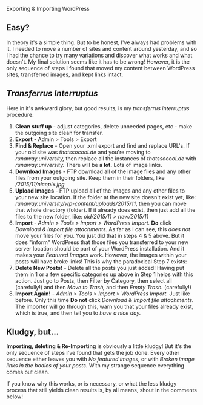 Exporting & Importing WordPress

## Easy?

In theory it's a simple thing. But to be honest, I've always had problems with it. I needed to move a number of sites and content around yesterday, and so I had the chance to try many variations and discover what works and what doesn't. My final solution seems like it has to be wrong! However, it is the only sequence of steps I found that moved my content between WordPress sites, transferred images, and kept links intact.



## *Transferrus Interruptus*

Here in it's awkward glory, but good results, is my *transferrus interruptus* procedure:

1. **Clean stuff up** - adjust categories, delete unneeded pages, etc - make the outgoing site clean for transfer.
2. **Export** - Admin > Tools > Export
3. **Find & Replace** - Open your .xml export and find and replace URL's. If your old site was *thatssocool.de* and you're moving to *runaway.university,* then replace all the instances of *thatssocool.de* with *runaway.university.* There will be **a lot.** Lots of image links.
4. **Download Images** - FTP download all of the image files and any other files from your outgoing site. Keep them in their folders, like */2015/11/nicepix.jpg*
5. **Upload Images** - FTP upload all of the images and any other files to your new site location. If the folder at the new site doesn't exist yet, like: *runaway.university/wp-content/uploads/2015/11*, then you can move that whole directory (folder). If it already does exist, then just add all the files to the new folder, like: *old/2015/11 > new/2015/11*
6. **Import** - *Admin > Tools > Import > WordPress Import.* **Do** click *Download & Import file attachments.* As far as I can see, this *does not* move your files for you. You just did that in steps 4 & 5 above. But it does "inform" WordPress that those files you transferred to your new server location should be part of your WordPress installation. And it makes your *Featured Images* work. However, the images within your posts will have broke links! This is why the paradoxical Step 7 exists:
7. **Delete New Posts!** - Delete all the posts you just added! Having put them in 1 or a few specific categories up above in Step 1 helps with this action. Just go to Posts, then Filter by Category, then select all (carefully!) and then *Move to Trash,* and then *Empty Trash.* (carefully!)
8. **Import Again!** - *Admin > Tools > Import > WordPress Import.* Just like before. Only this time **Do not** click *Download & Import file attachments.* The importer will go through this, warn you that your files already exist, which is true, and then tell you to *have a nice day.* 


## Kludgy, but...

**Importing, deleting & Re-Importing** is obviously a little kludgy! But it's the only sequence of steps I've found that gets the job done. Every other sequence either leaves you with *No featured images,* or with *Broken image links in the bodies of your posts.* With my strange sequence everything comes out clean.

If you know why this works, or is necessary, or what the less kludgy process that still yields clean results is, by all means, shout in the comments below!
